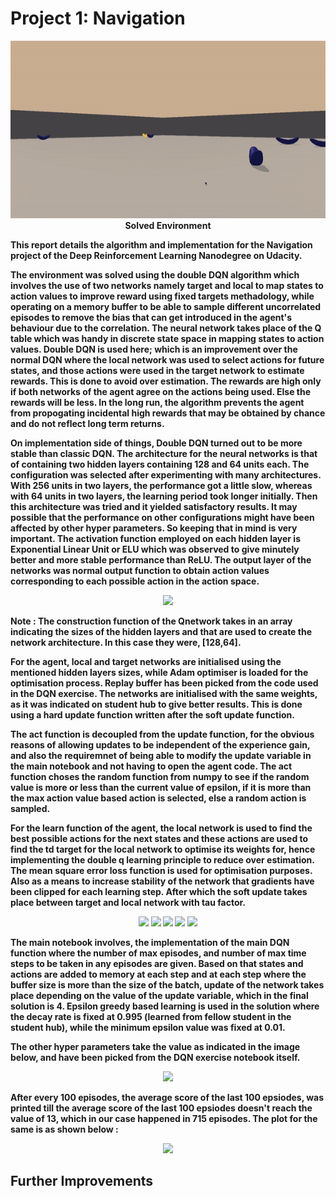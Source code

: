 # Project 1: Navigation
<p align="center">
<img src ="https://github.com/championballer/RL/raw/master/P1_Navigation/Navigation.gif">
<br>
<b> Solved Environment <b>
</p>

This report details the algorithm and implementation for the Navigation project of the Deep Reinforcement Learning Nanodegree on Udacity.

The environment was solved using the double DQN algorithm which involves the use of two networks namely target and local to map states to action values to improve reward using fixed targets methadology, while operating on a memory buffer to be able to sample different uncorrelated episodes to remove the bias that can get introduced in the agent's behaviour due to the correlation. The neural network takes place of the Q table which was handy in discrete state space in mapping states to action values. Double DQN is used here; which is an improvement over the normal DQN where the local network was used to select actions for future states, and those actions were used in the target network to estimate rewards. This is done to avoid over estimation. The rewards are high only if both networks of the agent agree on the actions being used. Else the rewards will be less. In the long run, the algorithm prevents the agent from propogating incidental high rewards that may be obtained by chance and do not reflect long term returns. 

On implementation side of things, Double DQN turned out to be more stable than classic DQN. The architecture for the neural networks is that of containing two hidden layers containing 128 and 64 units each. The configuration was selected after experimenting with many architectures. With 256 units in two layers, the performance got a little slow, whereas with 64 units in two layers, the learning period took longer initially. Then this architecture was tried and it yielded satisfactory results. It may possible that the performance on other configurations might have been affected by other hyper parameters. So keeping that in mind is very important. The activation function employed on each hidden layer is Exponential Linear Unit or ELU which was observed to give minutely better and more stable performance than ReLU. The output layer of the networks was normal output function to obtain action values corresponding to each possible action in the action space. 

<p align="center">
<img src ="https://github.com/championballer/P1_Navigation/raw/master/Images/SS1.png">
</p>

Note : The construction function of the Qnetwork takes in an array indicating the sizes of the hidden layers and that are used to create the network architecture. In this case they were, [128,64]. 

For the agent, local and target networks are initialised using the mentioned hidden layers sizes, while Adam optimiser is loaded for the optimisation process. Replay buffer has been picked from the code used in the DQN exercise. The networks are initialised with the same weights, as it was indicated on student hub to give better results. This is done using a hard update function written after the soft update function. 

The act function is decoupled from the update function, for the obvious reasons of allowing updates to be independent of the experience gain, and also the requiremnet of being able to modify the update variable in the main notebook and not having to open the agent code. The act function choses the random function from numpy to see if the random value is more or less than the current value of epsilon, if it is more than the max action value based action is selected, else a random action is sampled.

For the learn function of the agent, the local network is used to find the best possible actions for the next states and these actions are used to find the td target for the local network to optimise its weights for, hence implementing the double q learning principle to reduce over estimation. The mean square error loss function is used for optimisation purposes. Also as a means to increase stability of the network that gradients have been clipped for each learning step. After which the soft update takes place between target and local network with tau factor.

<p align="center">
<img src ="https://github.com/championballer/P1_Navigation/raw/master/Images/SS2.png">
<img src ="https://github.com/championballer/P1_Navigation/raw/master/Images/SS3.png">
<img src ="https://github.com/championballer/P1_Navigation/raw/master/Images/SS4.png">
<img src ="https://github.com/championballer/P1_Navigation/raw/master/Images/SS5.png">
<img src ="https://github.com/championballer/P1_Navigation/raw/master/Images/SS6.png">
</p>


The main notebook involves, the implementation of the main DQN function where the number of max episodes, and number of max time steps to be taken in any episodes are given. Based on that states and actions are added to memory at each step and at each step where the buffer size is more than the size of the batch, update of the network takes place depending on the value of the update variable, which in the final solution is 4. Epsilon greedy based learning is used in the solution where the decay rate is fixed at 0.995 (learned from fellow student in the student hub), while the minimum epsilon value was fixed at 0.01. 

The other hyper parameters take the value as indicated in the image below, and have been picked from the DQN exercise notebook itself.

<p align="center">
<img src ="https://github.com/championballer/P1_Navigation/raw/master/Images/SS7.png">
</p>

After every 100 episodes, the average score of the last 100 epsiodes, was printed till the average score of the last 100 epsiodes doesn't reach the value of 13, which in our case happened in 715 episodes. The plot for the same is as shown below :

<p align="center">
<img src ="https://github.com/championballer/P1_Navigation/raw/master/Images/SS8.png">
</p>

## Further Improvements

